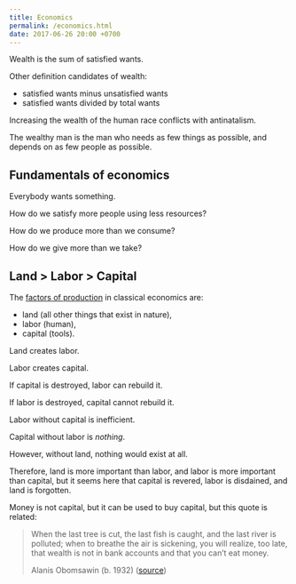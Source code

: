 ```yaml
---
title: Economics
permalink: /economics.html
date: 2017-06-26 20:00 +0700
---
```


Wealth is the sum of satisfied wants.

Other definition candidates of wealth:

- satisfied wants minus unsatisfied wants
- satisfied wants divided by total wants

Increasing the wealth of the human race conflicts with antinatalism.

The wealthy man is the man who needs as few things as possible,
and depends on as few people as possible.

## Fundamentals of economics

Everybody wants something.

How do we satisfy more people using less resources?

How do we produce more than we consume?

How do we give more than we take?

## Land > Labor > Capital

The [factors of production](https://en.wikipedia.org/wiki/Factors_of_production)
in classical economics are:

- land (all other things that exist in nature),
- labor (human),
- capital (tools).

Land creates labor.

Labor creates capital.

If capital is destroyed, labor can rebuild it.

If labor is destroyed, capital cannot rebuild it.

Labor without capital is inefficient.

Capital without labor is _nothing_.

However, without land, nothing would exist at all.

Therefore, land is more important than labor, and labor is more important than capital,
but it seems here that capital is revered, labor is disdained, and land is forgotten.

Money is not capital, but it can be used to buy capital, but this quote is related:

> When the last tree is cut, the last fish is caught, and the last river is polluted;
> when to breathe the air is sickening, you will realize, too late,
> that wealth is not in bank accounts and that you can’t eat money.
>
> Alanis Obomsawin (b. 1932) ([source](http://quoteinvestigator.com/2011/10/20/last-tree-cut/))
